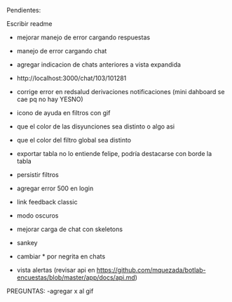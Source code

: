 Pendientes:

Escribir readme

- mejorar manejo de error cargando respuestas
- manejo de error cargando chat
- agregar indicacion de chats anteriores a vista expandida
- http://localhost:3000/chat/103/101281

- corrige error en redsalud derivaciones notificaciones (mini dahboard se cae pq no hay YESNO)
- icono de ayuda en filtros con gif
- que el color de las disyunciones sea distinto o algo asi
- que el color del filtro global sea distinto
- exportar tabla no lo entiende felipe, podría destacarse con borde la tabla
- persistir filtros
- agregar error 500 en login
- link feedback classic
- modo oscuros
- mejorar carga de chat con skeletons
- sankey
- cambiar * por negrita en chats
- vista alertas (revisar api en https://github.com/mquezada/botlab-encuestas/blob/master/app/docs/api.md)

PREGUNTAS:
-agregar x al gif